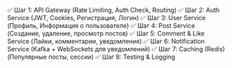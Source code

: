 ✅ Шаг 1: API Gateway (Rate Limiting, Auth Check, Routing)
✅ Шаг 2: Auth Service (JWT, Cookies, Регистрация, Логин)
✅ Шаг 3: User Service (Профиль, Информация о пользователе)
✅ Шаг 4: Post Service (Создание, удаление, просмотр постов)
✅ Шаг 5: Comment & Like Service (Лайки, комментарии, уведомления)
✅ Шаг 6: Notification Service (Kafka + WebSockets для уведомлений)
✅ Шаг 7: Caching (Redis) (Популярные посты, сессии)
✅ Шаг 8: Testing & Logging
